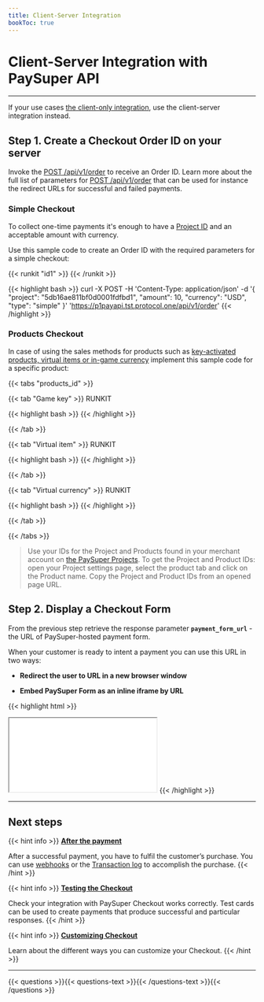 ```yaml
---
title: Client-Server Integration
bookToc: true
---
```


# Client-Server Integration with PaySuper API
***

If your use cases  [the client-only integration](/docs/payments/sdk-integration/), use the client-server integration instead.

## **Step 1.** Create a Checkout Order ID on your server

Invoke the [POST /api/v1/order](ССЫЛКА) to receive an Order ID. Learn more about the full list of parameters for [POST /api/v1/order](ССЫЛКА) that can be used for instance the redirect URLs for successful and failed payments.

### **Simple Checkout**

To collect one-time payments it's enough to have a [Project ID](/docs/payments/quick-start/#step-2-set-up-a-project) and an acceptable amount with currency.

Use this sample code to create an Order ID with the required parameters for a simple checkout:

{{< runkit "id1" >}}
{{< /runkit >}}

{{< highlight bash >}}
curl -X POST -H 'Content-Type: application/json' -d '{
    "project": "5db16ae811bf0d0001fdfbd1",
    "amount": 10,
    "currency": "USD",
    "type": "simple"
}' 'https://p1payapi.tst.protocol.one/api/v1/order'
{{< /highlight >}}

### **Products Checkout**

In case of using the sales methods for products such as [key-activated products, virtual items or in-game currency](/docs/payments/quick-start/#step-2-set-up-a-project) implement this sample code for a specific product:

{{< tabs "products_id" >}}

{{< tab "Game key" >}}
RUNKIT

{{< highlight bash >}}
{{< /highlight >}}

{{< /tab >}}

{{< tab "Virtual item" >}}
RUNKIT

{{< highlight bash >}}
{{< /highlight >}}

{{< /tab >}}

{{< tab "Virtual currency" >}}
RUNKIT

{{< highlight bash >}}
{{< /highlight >}}

{{< /tab >}}

{{< /tabs >}}

> Use your IDs for the Project and Products found in your merchant account on [the PaySuper Projects](https://paysupermgmt.tst.protocol.one/projects/). To get the Project and Product IDs: open your Project settings page, select the product tab and click on the Product name. Copy the Project and Product IDs from an opened page URL.

## **Step 2.** Display a Checkout Form

From the previous step retrieve the response parameter **`payment_form_url`** - the URL of PaySuper-hosted payment form.

When your customer is ready to intent a payment you can use this URL in two ways:

* **Redirect the user to URL in a new browser window**

* **Embed PaySuper Form as an inline iframe by URL**

{{< highlight html >}}
<iframe src="{payment_form_url}"></iframe>
{{< /highlight >}}

***

## Next steps

{{< hint info >}}
[**After the payment**](/docs/payments/live/)

After a successful payment, you have to fulfil the customer’s purchase. You can use [webhooks](ССЫЛКА) or the [Transaction log](ССЫЛКА) to accomplish the purchase.
{{< /hint >}}

{{< hint info >}}
[**Testing the Checkout**](/docs/payments/testing/)

Check your integration with PaySuper Checkout works correctly. Test cards can be used to create payments that produce successful and particular responses.
{{< /hint >}}

{{< hint info >}}
[**Customizing Checkout**](/docs/payments/customization/)

Learn about the different ways you can customize your Checkout.
{{< /hint >}}

***

{{< questions >}}{{< questions-text >}}{{< /questions-text >}}{{< /questions >}}